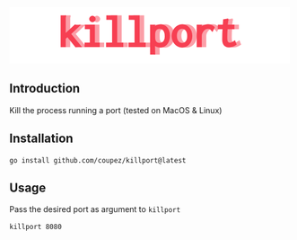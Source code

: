 <p align="center">

![killport](/logo.png "Killport")

</p>

## Introduction

Kill the process running a port (tested on MacOS & Linux)

## Installation

```
go install github.com/coupez/killport@latest
```

## Usage

Pass the desired port as argument to `killport`

```
killport 8080
```
